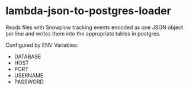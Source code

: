 # lambda-json-to-postgres-loader


Reads files with Snowplow tracking events encoded as one JSON object per line
and writes them into the appropriate tables in postgres. 

Configured by ENV Variables:

* DATABASE
* HOST 
* PORT 
* USERNAME 
* PASSWORD

